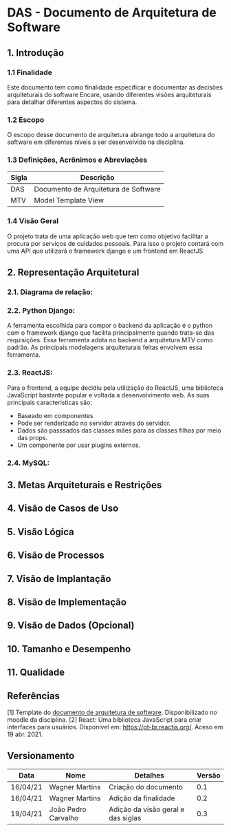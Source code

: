 # DAS - Documento de Arquitetura de Software

## 1. Introdução

### 1.1 Finalidade

Este documento tem como finalidade especificar e documentar as decisões arquiteturais do software Encare, usando diferentes visões arquiteturais para detalhar diferentes aspectos do sistema.

### 1.2 Escopo

O escopo desse documento de arquitetura abrange todo a arquitetura do software em diferentes níveis a ser desenvolvido na disciplina. 

### 1.3 Definições, Acrônimos e Abreviações

|Sigla|Descrição|
|---|---|
|DAS|Documento de Arquitetura de Software| 
|MTV|Model Template View|

### 1.4 Visão Geral

O projeto trata de uma aplicação web que tem como objetivo facilitar a procura por serviços de cuidados pessoais. Para isso o projeto contará com uma API que utilizará o framework django e um frontend em ReactJS

## 2. Representação Arquitetural

### 2.1. Diagrama de relação:
### 2.2. Python Django:

A ferramenta escolhida para compor o backend da aplicação é o python com o framework django que facilita principalmente quando trata-se das requisições. Essa ferramenta adota no backend a arquitetura MTV como padrão. As principais modelagens arquiteturais feitas envolvem essa ferramenta.

### 2.3. ReactJS:

Para o frontend, a equipe decidiu pela utilização do ReactJS, uma biblioteca JavaScript bastante popular e voltada a desenvolvimento web. As suas principais caracteristicas são:
 - Baseado em componentes 
 - Pode ser renderizado no servidor através do servidor.
 - Dados são passsados das classes mães para as classes filhas por meio das props. 
 - Um componente por usar plugins externos. 


### 2.4. MySQL:

## 3. Metas Arquiteturais e Restrições

## 4. Visão de Casos de Uso

## 5. Visão Lógica

## 6. Visão de Processos

## 7. Visão de Implantação

## 8. Visão de Implementação

## 9. Visão de Dados (Opcional)

## 10. Tamanho e Desempenho

## 11. Qualidade

## Referências

[1] Template do [documento de arquitetura de software](https://github.com/UnBArqDsw2020-2/2020.2_G2_Encare/files/6305164/Software.Architecture.Document.pdf). Disponibilizado no moodle da disciplina.
[2] React: Uma biblioteca JavaScript para criar interfaces para usuários. Disponível em: <https://pt-br.reactjs.org/>. Aceso em 19 abr. 2021.

## Versionamento

|Data|Nome|Detalhes|Versão|
|----|---|---|---|
| 16/04/21 | Wagner Martins | Criação do documento | 0.1 |
| 16/04/21 | Wagner Martins | Adição da finalidade | 0.2 |
| 19/04/21 | João Pedro Carvalho | Adição da visão geral e das siglas  | 0.3 |